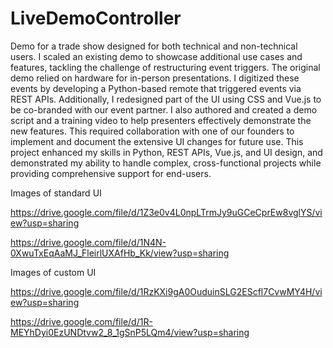 # LiveDemoController

Demo for a trade show designed for both technical and non-technical users. I scaled an existing demo to showcase additional use cases and features, tackling the challenge of restructuring event triggers. The original demo relied on hardware for in-person presentations. I digitized these events by developing a Python-based remote that triggered events via REST APIs. Additionally, I redesigned part of the UI using CSS and Vue.js to be co-branded with our event partner. I also authored and created a demo script and a training video to help presenters effectively demonstrate the new features. This required collaboration with one of our founders to implement and document the extensive UI changes for future use. This project enhanced my skills in Python, REST APIs, Vue.js, and UI design, and demonstrated my ability to handle complex, cross-functional projects while providing comprehensive support for end-users.

Images of standard UI

https://drive.google.com/file/d/1Z3e0v4L0npLTrmJy9uGCeCprEw8vglYS/view?usp=sharing

https://drive.google.com/file/d/1N4N-0XwuTxEqAaMJ_FleirlUXAfHb_Kk/view?usp=sharing

Images of custom UI

https://drive.google.com/file/d/1RzKXi9gA0OuduinSLG2EScfl7CvwMY4H/view?usp=sharing

https://drive.google.com/file/d/1R-MEYhDyi0EzUNDtvw2_8_1gSnP5LQm4/view?usp=sharing
